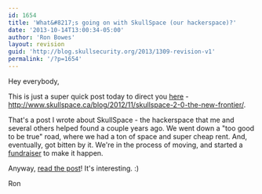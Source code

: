 ```yaml
---
id: 1654
title: 'What&#8217;s going on with SkullSpace (our hackerspace)?'
date: '2013-10-14T13:00:34-05:00'
author: 'Ron Bowes'
layout: revision
guid: 'http://blog.skullsecurity.org/2013/1309-revision-v1'
permalink: '/?p=1654'
---
```


Hey everybody,

This is just a super quick post today to direct you [here](http://www.skullspace.ca/blog/2012/11/skullspace-2-0-the-new-frontier/) - <http://www.skullspace.ca/blog/2012/11/skullspace-2-0-the-new-frontier/>.

That's a post I wrote about SkullSpace - the hackerspace that me and several others helped found a couple years ago. We went down a "too good to be true" road, where we had a ton of space and super cheap rent. And, eventually, got bitten by it. We're in the process of moving, and started a [fundraiser](http://www.indiegogo.com/skullspace) to make it happen.

Anyway, [read the post](http://www.skullspace.ca/blog/2012/11/skullspace-2-0-the-new-frontier/)! It's interesting. :)

Ron